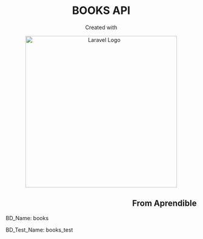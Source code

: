 <h1 align="center">BOOKS API</h1>

<p align="center">Created with</p>

<p align="center"><a href="https://laravel.com" target="_blank"><img src="https://raw.githubusercontent.com/laravel/art/master/logo-lockup/5%20SVG/2%20CMYK/1%20Full%20Color/laravel-logolockup-cmyk-red.svg" width="400" alt="Laravel Logo"></a></p>

<h2 align="right">From Aprendible</h2>

BD_Name: books

BD_Test_Name: books_test
